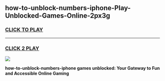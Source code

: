 
## how-to-unblock-numbers-iphone-Play-Unblocked-Games-Online-2px3g
<h3>
<a href="https://premium76.site?title=how-to-unblock-numbers-iphone&ref=25A">CLICK TO PLAY</a></h3>
<hr>

<h3>
<a href="https://premium76.site?title=how-to-unblock-numbers-iphone&ref=25A">CLICK 2 PLAY</a>
  
</h3>

<a href="https://premium76.site?title=how-to-unblock-numbers-iphone&ref=25A"><img src="https://clearcache.store/games.png"></a>


**how-to-unblock-numbers-iphone games unblocked: Your Gateway to Fun and Accessible Online Gaming**
